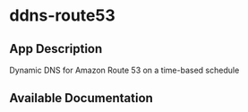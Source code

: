 # ddns-route53

## App Description

Dynamic DNS for Amazon Route 53‎ on a time-based schedule

## Available Documentation

